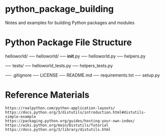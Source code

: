 # python_package_building
Notes and examples for building Python packages and modules

  # Python Package File Structure
  helloworld/
  ── helloworld/
     ── __init__.py
     ── helloworld.py
     ── helpers.py

  ── tests/
     ── helloworld_tests.py
     ── helpers_tests.py

  ── .gitignore
  ── LICENSE
  ── README.md
  ── requirements.txt
  ── setup.py

  # Reference Materials
    https://realpython.com/python-application-layouts/
    https://docs.python.org/3/distutils/introduction.html#distutils-simple-example
    https://packaging.python.org/guides/hosting-your-own-index/
    https://wiki.python.org/moin/Distutils/Tutorial
    https://docs.python.org/3/library/distutils.html
    

